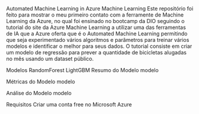 Automated Machine Learning in Azure Machine Learning
Este repositório foi feito para mostrar o meu primeiro contato com a ferramente de Machine Learning da Azure, no qual foi ensinado no bootcamp da DIO seguindo o tutorial do site da Azure Machine Learning a utilizar uma das ferramentas de IA que a Azure oferta que é o Automated Machine Learning permitindo que seja experimentado vários algoritmos e parâmetros para treinar vários modelos e identificar o melhor para seus dados. O tutorial consiste em criar um modelo de regressão para prever a quantidade de bicicletas alugadas no mês usando um dataset público.

Modelos
RandomForest
LightGBM
Resumo do Modelo
modelo

Métricas do Modelo
modelo

Análise do Modelo
modelo

Requisitos
Criar uma conta free no Microsoft Azure
